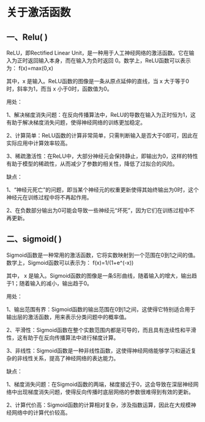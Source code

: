 # 关于激活函数

## 一、Relu( )
ReLU，即Rectified Linear Unit，是一种用于人工神经网络的激活函数。它在输入为正时返回输入本身，而在输入为负时返回 0。数学上，ReLU函数可以表示为：
f(x)=max(0,x)

其中，x 是输入。ReLU函数的图像是一条从原点延伸的直线，当 x 大于等于0时，斜率为1，而当 x 小于0时，函数值为0。

用处：

1、解决梯度消失问题：在反向传播算法中，ReLU的导数在输入为正时恒为1，这有助于解决梯度消失问题，使得神经网络的训练更加稳定。

2、计算简单：ReLU函数的计算非常简单，只需判断输入是否大于0即可，因此在实际应用中计算效率较高。

3、稀疏激活性：在ReLU中，大部分神经元会保持静止，即输出为0，这样的特性有助于模型的稀疏性，从而减少了参数的相关性，降低了过拟合的风险。

缺点：

1、“神经元死亡”的问题，即当某个神经元的权重更新使得其始终输出为0时，这个神经元在训练过程中将不再起作用。

2、在负数部分输出为0可能会导致一些神经元“坏死”，因为它们在训练过程中不再更新。

## 二、sigmoid( )
Sigmoid函数是一种常用的激活函数，它将实数映射到一个范围在0到1之间的值。数学上，Sigmoid函数可以表示为：
f(x)=1/(1+e^(-x))

其中， x 是输入。Sigmoid函数的图像是一条S形曲线，随着输入的增大，输出趋于1；随着输入的减小，输出趋于0。

用处：

1、输出范围有界：Sigmoid函数的输出范围在0到1之间，这使得它特别适合用于输出层的激活函数，用来表示分类问题中的概率值。

2、平滑性：Sigmoid函数在整个实数范围内都是可导的，而且具有连续性和平滑性，这有助于在反向传播算法中进行梯度计算。

3、非线性：Sigmoid函数是一种非线性函数，这使得神经网络能够学习和逼近复杂的非线性关系，提高了神经网络的表达能力。

缺点：

1、梯度消失问题：在Sigmoid函数的两端，梯度接近于0，这会导致在深层神经网络中出现梯度消失问题，使得反向传播时底层网络的参数很难得到有效的更新。

2、计算代价高：Sigmoid函数的计算相对复杂，涉及指数运算，因此在大规模神经网络中的计算代价较高。
